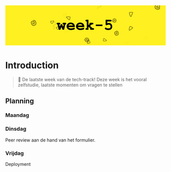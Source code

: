 # ![Tech Track - Week-5][banner]

# Introduction

> 👋 De laatste week van de tech-track! Deze week is het vooral zelfstudie, laatste momenten om vragen te stellen

## Planning

### Maandag

### Dinsdag

Peer review aan de hand van het formulier.

### Vrijdag

Deployment

[banner]: /images/banners/week-5.png
